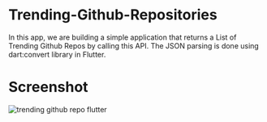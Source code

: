 # Trending-Github-Repositories

In this app, we are building a simple application that returns a List of Trending Github Repos by calling this API. The JSON parsing is done using dart:convert library in Flutter.

# Screenshot

![trending github repo flutter](https://user-images.githubusercontent.com/20025875/60001033-2a88c780-9683-11e9-8f99-1710ca05c4aa.png)
